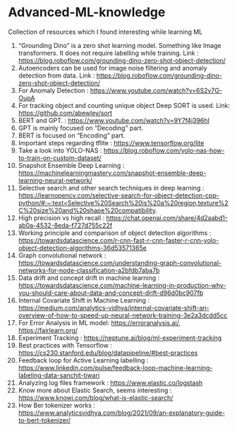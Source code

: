 # Advanced-ML-knowledge
Collection of resources which I found interesting while learning ML

1. “Grounding Dino” is a zero shot learning model. Something like Image transformers. It does not require labelling while training.  Link :  https://blog.roboflow.com/grounding-dino-zero-shot-object-detection/
2. Autoencoders can be used for image noise filtering and anomaly detection from data. Link : https://blog.roboflow.com/grounding-dino-zero-shot-object-detection/
3. For Anomaly Detection :  https://www.youtube.com/watch?v=6S2v7G-OupA
4. For tracking object and counting unique object Deep SORT is used. Link:  https://github.com/abewley/sort
5. BERT and GPT. :  https://www.youtube.com/watch?v=9Y7f4j396hI
6. GPT is mainly focused on “Decoding” part.
7. BERT is focused on “Encoding” part.
8. Important steps regarding tflite :  https://www.tensorflow.org/lite
9. Take a look into YOLO-NAS :  https://blog.roboflow.com/yolo-nas-how-to-train-on-custom-dataset/
10. Snapshot Ensemble Deep Learning :  https://machinelearningmastery.com/snapshot-ensemble-deep-learning-neural-network/
11. Selective search and other search techniques in deep learning :  https://learnopencv.com/selective-search-for-object-detection-cpp-python/#:~:text=Selective%20Search%20is%20a%20region,texture%2C%20size%20and%20shape%20compatibility.
12. High precision vs high recall :  https://chat.openai.com/share/4d2aabd1-ab0a-4532-8eda-f727d755c22f
13. Working principle and comparison of object detection algorithms :  https://towardsdatascience.com/r-cnn-fast-r-cnn-faster-r-cnn-yolo-object-detection-algorithms-36d53571365e
14. Graph convolutional network : https://towardsdatascience.com/understanding-graph-convolutional-networks-for-node-classification-a2bfdb7aba7b
15. Data drift and concept drift in machine learning : https://towardsdatascience.com/machine-learning-in-production-why-you-should-care-about-data-and-concept-drift-d96d0bc907fb
16. Internal Covariate Shift in Machine Learning : https://medium.com/analytics-vidhya/internal-covariate-shift-an-overview-of-how-to-speed-up-neural-network-training-3e2a3dcdd5cc
17. For Error Analysis in ML model:  https://erroranalysis.ai/,  https://fairlearn.org/
18. Experiment Tracking :  https://neptune.ai/blog/ml-experiment-tracking
19. Best practices with Tensorflow :  https://cs230.stanford.edu/blog/datapipeline/#best-practices
20. Feedback loop for Active Learning labelling :  https://www.linkedin.com/pulse/feedback-loop-machine-learning-labeling-data-sanchit-tiwari
21. Analyzing log files framework :  https://www.elastic.co/logstash
22. Know more about Elastic Search, seems interesting : https://www.knowi.com/blog/what-is-elastic-search/
23. How Ber tokenizer works : https://www.analyticsvidhya.com/blog/2021/09/an-explanatory-guide-to-bert-tokenizer/
